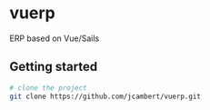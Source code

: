 # vuerp
ERP based on Vue/Sails

## Getting started

```bash
# clone the project
git clone https://github.com/jcambert/vuerp.git
